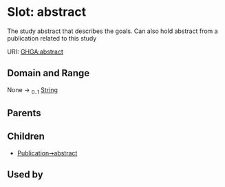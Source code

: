 
# Slot: abstract


The study abstract that describes the goals.  Can also hold abstract from a publication related to this study

URI: [GHGA:abstract](https://w3id.org/GHGA/abstract)


## Domain and Range

None &#8594;  <sub>0..1</sub> [String](types/String.md)

## Parents


## Children

 *  [Publication➞abstract](Publication_abstract.md)

## Used by

